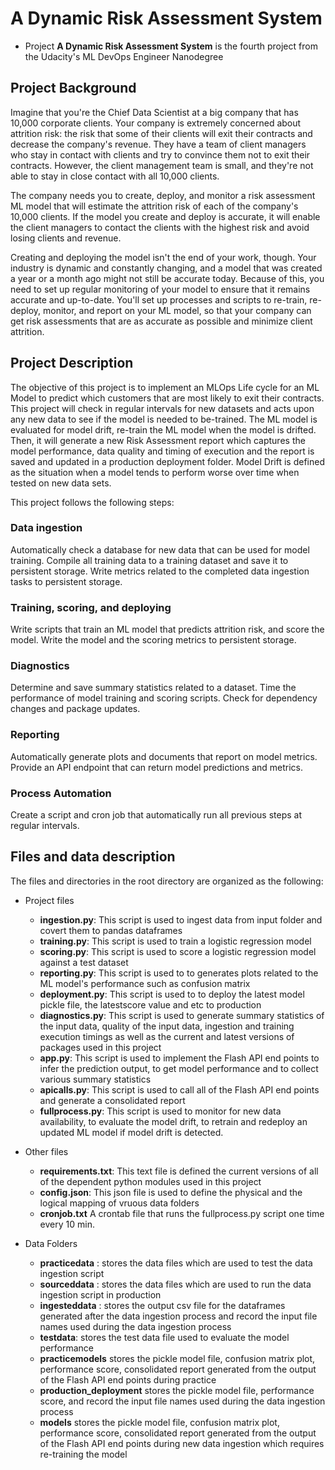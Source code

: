 # A Dynamic Risk Assessment System

- Project **A Dynamic Risk Assessment System** is the fourth project from the Udacity's ML DevOps Engineer Nanodegree 

## Project Background
Imagine that you're the Chief Data Scientist at a big company that has 10,000 corporate clients. Your company is extremely concerned about attrition risk: the risk that some of their clients will exit their contracts and decrease the company's revenue. They have a team of client managers who stay in contact with clients and try to convince them not to exit their contracts. However, the client management team is small, and they're not able to stay in close contact with all 10,000 clients.

The company needs you to create, deploy, and monitor a risk assessment ML model that will estimate the attrition risk of each of the company's 10,000 clients. If the model you create and deploy is accurate, it will enable the client managers to contact the clients with the highest risk and avoid losing clients and revenue.

Creating and deploying the model isn't the end of your work, though. Your industry is dynamic and constantly changing, and a model that was created a year or a month ago might not still be accurate today. Because of this, you need to set up regular monitoring of your model to ensure that it remains accurate and up-to-date. You'll set up processes and scripts to re-train, re-deploy, monitor, and report on your ML model, so that your company can get risk assessments that are as accurate as possible and minimize client attrition.

## Project Description
The objective of this project is to implement an MLOps Life cycle for an ML Model to predict which customers that are most likely to exit their contracts. This project will check in regular intervals for new datasets and acts upon any new data to see if the model is needed to be-trained. The ML model is evaluated for model drift, re-train the ML model when the model is drifted. Then, it will generate a new Risk Assessment report which captures the model performance, data quality and timing of execution and the report is saved and updated in a production deployment folder. Model Drift is defined as the situation when a model tends to perform worse over time when tested on new data sets.

This project follows the following steps:
### Data ingestion
Automatically check a database for new data that can be used for model training. Compile all training data to a training dataset and save it to persistent storage. Write metrics related to the completed data ingestion tasks to persistent storage.
### Training, scoring, and deploying
Write scripts that train an ML model that predicts attrition risk, and score the model. Write the model and the scoring metrics to persistent storage.
### Diagnostics
Determine and save summary statistics related to a dataset. Time the performance of model training and scoring scripts. Check for dependency changes and package updates.
### Reporting
Automatically generate plots and documents that report on model metrics. Provide an API endpoint that can return model predictions and metrics.
### Process Automation
Create a script and cron job that automatically run all previous steps at regular intervals.

## Files and data description
The files and directories in the root directory are organized as the following:
* Project files
  * **ingestion.py**: This script is used to ingest data from input folder and covert them to pandas dataframes
  * **training.py**: This script is used to train a logistic regression model
  * **scoring.py**: This script is used to score a logistic regression model against a test dataset
  * **reporting.py**: This script is used to to generates plots related to the ML model's performance such as confusion matrix
  * **deployment.py**: This script is used to to deploy the latest model pickle file, the latestscore value and etc to production
  * **diagnostics.py**: This script is used to generate summary statistics of the input data, quality of the input data, ingestion and training execution timings as well as the current and latest versions of packages used in this project
  * **app.py**: This script is used to implement the Flash API end points to infer the prediction output, to get model performance and to collect various summary statistics 
  * **apicalls.py**: This script is used to call all of the Flash API end points and generate a consolidated report
  * **fullprocess.py**: This script is used to monitor for new data availability, to evaluate the model drift, to retrain and redeploy an updated ML model if model drift is detected.

* Other files
  * **requirements.txt**: This text file is defined the current versions of all of the dependent python modules used in this project
  * **config.json**: This json file is used to define the physical and the logical mapping of vruous data folders
  * **cronjob.txt** A crontab file that runs the fullprocess.py script one time every 10 min.

* Data Folders
  * **practicedata** : stores the data files which are used to test the data ingestion script
  * **sourceddata** : stores the data files which are used to run the data ingestion script in production
  * **ingesteddata** : stores the output csv file for the dataframes generated after the data ingestion process and record the input file names used during the data ingestion process
  * **testdata**: stores the test data file used to evaluate the model performance
  * **practicemodels** stores the pickle model file, confusion matrix plot, performance score, consolidated report generated from the output of the Flash API end points during practice
  * **production_deployment** stores the pickle model file, performance score, and record the input file names used during the data ingestion process
  * **models** stores the pickle model file, confusion matrix plot, performance score, consolidated report generated from the output of the Flash API end points during new data ingestion which requires re-training the model





